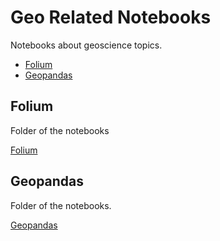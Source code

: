 # Geo Related Notebooks

Notebooks about geoscience topics.

- [Folium](#Folium)
- [Geopandas](#Geopandas)

## Folium

Folder of the notebooks

[Folium](./Folium)

## Geopandas

Folder of the notebooks.

[Geopandas](./IntroGeopandas)